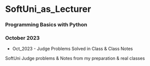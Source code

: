 # SoftUni_as_Lecturer

### Programming Basics with Python
### October 2023

- Oct_2023 - Judge Problems Solved in Class & Class Notes

SoftUni Judge problems &amp; Notes from my preparation &amp; real classes
